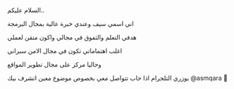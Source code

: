 السلام عليكم.. 

اني اسمي سيف وعندي خبرة عالية بمجال البرمجة

هدفي التعلم والتفوق في مجالي واكون متقن لعملي

اغلب اهتماماتي تكون في مجال الامن سبراني

وحاليا مركز على مجال تطوير المواقع

يوزري التلجرام اذا حاب تتواصل معي بخصوص موضوع معين اتشرف بيك @asmqara
💜
